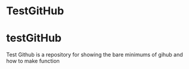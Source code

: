 # TestGitHub

testGitHub
===========

Test Github is a repository for showing the bare minimums of gihub and how to make function


